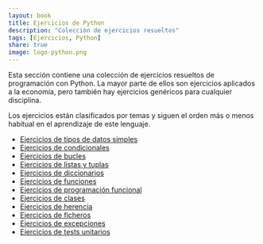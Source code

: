 ```yaml
---
layout: book
title: Ejercicios de Python
description: "Colección de ejercicios resueltos"
tags: [Ejercicios, Python]
share: true
image: logo-python.png
---
```


Esta sección contiene una colección de ejercicios resueltos de programación con Python.
La mayor parte de ellos son ejercicios aplicados a la economía, pero también hay ejercicios genéricos para cualquier disciplina.

Los ejercicios están clasificados por temas y siguen el orden más o menos habitual en el aprendizaje de este lenguaje.

- [Ejercicios de tipos de datos simples](/python/ejercicios/tipos-datos.html)
- [Ejercicios de condicionales](/python/ejercicios/condicionales.html)
- [Ejercicios de bucles](/python/ejercicios/bucles.html)
- [Ejercicios de listas y tuplas](/python/ejercicios/listas-tuplas.html)
- [Ejercicios de diccionarios](/python/ejercicios/diccionarios.html)
- [Ejercicios de funciones](/python/ejercicios/funciones.html)
- [Ejercicios de programación funcional](/python/ejercicios/programacion-funcional.html)
- [Ejercicios de clases](/python/ejercicios/clases.html)
- [Ejercicios de herencia](/python/ejercicios/herencia.html)
- [Ejercicios de ficheros](/python/ejercicios/ficheros.html)
- [Ejercicios de excepciones](/python/ejercicios/excepciones.html)
- [Ejercicios de tests unitarios](/python/ejercicios/tests.html)
